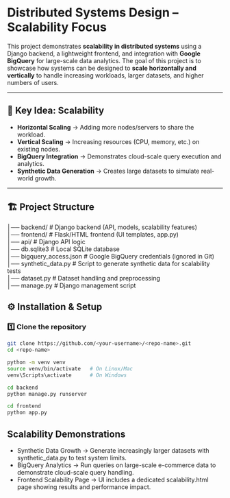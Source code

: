 
# Distributed Systems Design – Scalability Focus  

This project demonstrates **scalability in distributed systems** using a Django backend, a lightweight frontend, and integration with **Google BigQuery** for large-scale data analytics. The goal of this project is to showcase how systems can be designed to **scale horizontally and vertically** to handle increasing workloads, larger datasets, and higher numbers of users.  

---

## 🚀 Key Idea: Scalability  

- **Horizontal Scaling** → Adding more nodes/servers to share the workload.  
- **Vertical Scaling** → Increasing resources (CPU, memory, etc.) on existing nodes.  
- **BigQuery Integration** → Demonstrates cloud-scale query execution and analytics.  
- **Synthetic Data Generation** → Creates large datasets to simulate real-world growth.  

---

## 🏗️ Project Structure  

│── backend/ # Django backend (API, models, scalability features) <br>
│── frontend/ # Flask/HTML frontend (UI templates, app.py) <br>
│── api/ # Django API logic <br>
│── db.sqlite3 # Local SQLite database <br>
│── bigquery_access.json # Google BigQuery credentials (ignored in Git) <br>
│── synthetic_data.py # Script to generate synthetic data for scalability tests <br>
│── dataset.py # Dataset handling and preprocessing <br>
│── manage.py # Django management script <br>

## ⚙️ Installation & Setup  

### 1️⃣ Clone the repository  
```bash
git clone https://github.com/<your-username>/<repo-name>.git
cd <repo-name>

python -m venv venv
source venv/bin/activate   # On Linux/Mac
venv\Scripts\activate      # On Windows

cd backend
python manage.py runserver

cd frontend
python app.py

```

## Scalability Demonstrations
- Synthetic Data Growth → Generate increasingly larger datasets with synthetic_data.py to test system limits.
- BigQuery Analytics → Run queries on large-scale e-commerce data to demonstrate cloud-scale query handling.
- Frontend Scalability Page → UI includes a dedicated scalability.html page showing results and performance impact.

